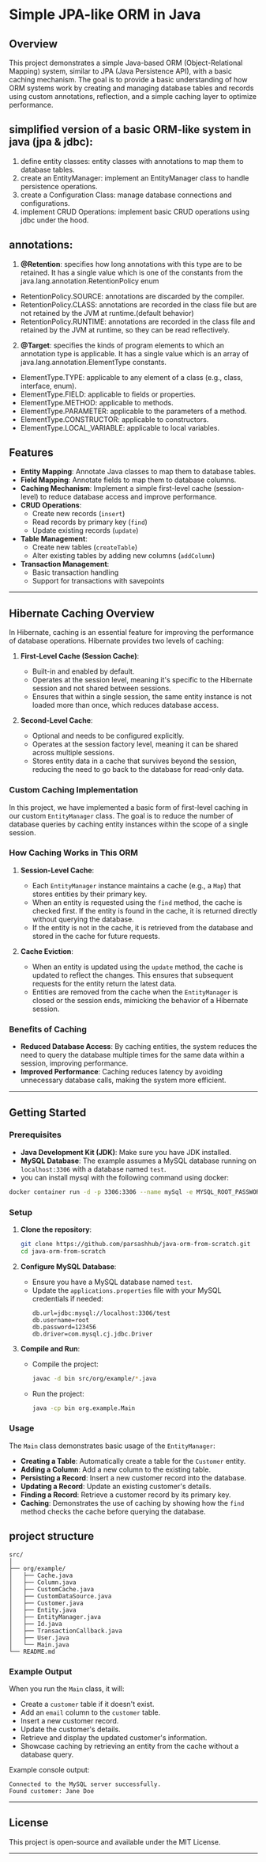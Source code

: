# Simple JPA-like ORM in Java

## Overview

This project demonstrates a simple Java-based ORM (Object-Relational Mapping) system, similar to JPA (Java Persistence API), with a basic caching mechanism. The goal is to provide a basic understanding of how ORM systems work by creating and managing database tables and records using custom annotations, reflection, and a simple caching layer to optimize performance.

## simplified version of a basic ORM-like system in java (jpa & jdbc):

1. define entity classes: entity classes with annotations to map them to database tables.
2. create an EntityManager: implement an EntityManager class to handle persistence operations.
3. create a Configuration Class: manage database connections and configurations.
4. implement CRUD Operations: implement basic CRUD operations using jdbc under the hood.

## annotations:

1. **@Retention**:
   specifies how long annotations with this type are to be retained. It has a single value which is one of the constants
   from the java.lang.annotation.RetentionPolicy enum

- RetentionPolicy.SOURCE: annotations are discarded by the compiler.
- RetentionPolicy.CLASS: annotations are recorded in the class file but are not retained by the JVM at runtime.(default
  behavior)
- RetentionPolicy.RUNTIME: annotations are recorded in the class file and retained by the JVM at runtime, so they can be
  read reflectively.

2. **@Target**:
   specifies the kinds of program elements to which an annotation type is applicable. It has a single value which is an
   array of java.lang.annotation.ElementType constants.

- ElementType.TYPE: applicable to any element of a class (e.g., class, interface, enum).
- ElementType.FIELD: applicable to fields or properties.
- ElementType.METHOD: applicable to methods.
- ElementType.PARAMETER: applicable to the parameters of a method.
- ElementType.CONSTRUCTOR: applicable to constructors.
- ElementType.LOCAL_VARIABLE: applicable to local variables.


## Features

- **Entity Mapping**: Annotate Java classes to map them to database tables.
- **Field Mapping**: Annotate fields to map them to database columns.
- **Caching Mechanism**: Implement a simple first-level cache (session-level) to reduce database access and improve performance.
- **CRUD Operations**:
    - Create new records (`insert`)
    - Read records by primary key (`find`)
    - Update existing records (`update`)
- **Table Management**:
    - Create new tables (`createTable`)
    - Alter existing tables by adding new columns (`addColumn`)
- **Transaction Management**:
    - Basic transaction handling
    - Support for transactions with savepoints

---

## Hibernate Caching Overview

In Hibernate, caching is an essential feature for improving the performance of database operations. Hibernate provides two levels of caching:

1. **First-Level Cache (Session Cache)**:
    - Built-in and enabled by default.
    - Operates at the session level, meaning it's specific to the Hibernate session and not shared between sessions.
    - Ensures that within a single session, the same entity instance is not loaded more than once, which reduces database access.

2. **Second-Level Cache**:
    - Optional and needs to be configured explicitly.
    - Operates at the session factory level, meaning it can be shared across multiple sessions.
    - Stores entity data in a cache that survives beyond the session, reducing the need to go back to the database for read-only data.

### Custom Caching Implementation

In this project, we have implemented a basic form of first-level caching in our custom `EntityManager` class. The goal is to reduce the number of database queries by caching entity instances within the scope of a single session.

### How Caching Works in This ORM

1. **Session-Level Cache**:
    - Each `EntityManager` instance maintains a cache (e.g., a `Map`) that stores entities by their primary key.
    - When an entity is requested using the `find` method, the cache is checked first. If the entity is found in the cache, it is returned directly without querying the database.
    - If the entity is not in the cache, it is retrieved from the database and stored in the cache for future requests.

2. **Cache Eviction**:
    - When an entity is updated using the `update` method, the cache is updated to reflect the changes. This ensures that subsequent requests for the entity return the latest data.
    - Entities are removed from the cache when the `EntityManager` is closed or the session ends, mimicking the behavior of a Hibernate session.

### Benefits of Caching

- **Reduced Database Access**: By caching entities, the system reduces the need to query the database multiple times for the same data within a session, improving performance.
- **Improved Performance**: Caching reduces latency by avoiding unnecessary database calls, making the system more efficient.

---

## Getting Started

### Prerequisites

- **Java Development Kit (JDK)**: Make sure you have JDK installed.
- **MySQL Database**: The example assumes a MySQL database running on `localhost:3306` with a database named `test`.
- you can install mysql with the following command using docker:

```bash 
docker container run -d -p 3306:3306 --name mySql -e MYSQL_ROOT_PASSWORD=123456 mysql
```

### Setup

1. **Clone the repository**:
    ```bash
    git clone https://github.com/parsashhub/java-orm-from-scratch.git
    cd java-orm-from-scratch
    ```

2. **Configure MySQL Database**:
    - Ensure you have a MySQL database named `test`.
    - Update the `applications.properties` file with your MySQL credentials if needed:
        ```
        db.url=jdbc:mysql://localhost:3306/test
        db.username=root
        db.password=123456
        db.driver=com.mysql.cj.jdbc.Driver
         ```

3. **Compile and Run**:
    - Compile the project:
        ```bash
        javac -d bin src/org/example/*.java
        ```
    - Run the project:
        ```bash
        java -cp bin org.example.Main
        ```

### Usage

The `Main` class demonstrates basic usage of the `EntityManager`:

- **Creating a Table**: Automatically create a table for the `Customer` entity.
- **Adding a Column**: Add a new column to the existing table.
- **Persisting a Record**: Insert a new customer record into the database.
- **Updating a Record**: Update an existing customer's details.
- **Finding a Record**: Retrieve a customer record by its primary key.
- **Caching**: Demonstrates the use of caching by showing how the `find` method checks the cache before querying the database.

## project structure
```
src/
│
├── org/example/
│   ├── Cache.java
│   ├── Column.java
│   ├── CustomCache.java
│   ├── CustomDataSource.java
│   ├── Customer.java
│   ├── Entity.java
│   ├── EntityManager.java
│   ├── Id.java
│   ├── TransactionCallback.java
│   ├── User.java
│   └── Main.java
└── README.md
```

### Example Output

When you run the `Main` class, it will:

- Create a `customer` table if it doesn't exist.
- Add an `email` column to the `customer` table.
- Insert a new customer record.
- Update the customer's details.
- Retrieve and display the updated customer's information.
- Showcase caching by retrieving an entity from the cache without a database query.

Example console output:

```
Connected to the MySQL server successfully.
Found customer: Jane Doe
```

---

## License

This project is open-source and available under the MIT License.

---
